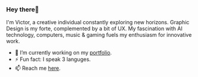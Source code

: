 ### Hey there💚

I'm Victor, a creative individual constantly exploring new horizons. Graphic Design is my forte, complemented by a bit of UX. My fascination with AI technology, computers, music & gaming fuels my enthusiasm for innovative work.

- 🔭 I’m currently working on my [portfolio](https://shad-cn-ui.vercel.app/).
- ⚡ Fun fact: I speak 3 languges.
- 📫 Reach me [here](https://victortonu.myportfolio.com/contact).

